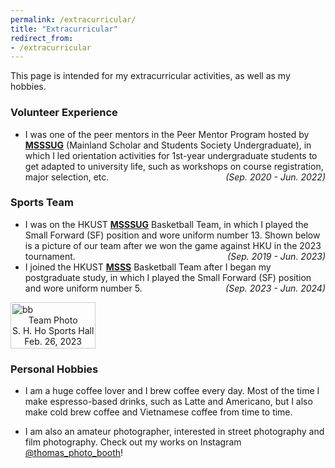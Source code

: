 ```yaml
---
permalink: /extracurricular/
title: "Extracurricular"
redirect_from:
- /extracurricular
---
```


This page is intended for my extracurricular activities, as well as my hobbies.

### Volunteer Experience

- I was one of the peer mentors in the Peer Mentor Program hosted by [**MSSSUG**](https://ug-msss.hkust.edu.hk/) (Mainland Scholar and Students Society Undergraduate), in which I led orientation activities for 1st-year undergraduate students to get adapted to university life, such as workshops on course registration, major selection, etc. <em style="float:right">*(Sep. 2020 - Jun. 2022)*</em>

### Sports Team
- I was on the HKUST [**MSSSUG**](https://ug-msss.hkust.edu.hk/) Basketball Team, in which I played the Small Forward (SF) position and wore uniform number 13. Shown below is a picture of our team after we won the game against HKU in the 2023 tournament. <em style="float:right">*(Sep. 2019 - Jun. 2023)*</em>
- I joined the HKUST [**MSSS**](https://msss.hkust.edu.hk/) Basketball Team after I began my postgraduate study, in which I played the Small Forward (SF) position and wore uniform number 5. <em style="float:right">*(Sep. 2023 - Jun. 2024)*</em>

<figure>
    <img src='http://thomas-yin.github.io/images/basketball.JPG' alt='bb' />
    <figcaption>Team Photo
        <br>S. H. Ho Sports Hall
        <br>Feb. 26, 2023</figcaption>
</figure>

### Personal Hobbies

- I am a huge coffee lover and I brew coffee every day. Most of the time I make espresso-based drinks, such as Latte and Americano, but I also make cold brew coffee and Vietnamese coffee from time to time.

- I am also an amateur photographer, interested in street photography and film photography. Check out my works on Instagram [@thomas_photo_booth](https://www.instagram.com/thomas_photo_booth/)!

<style>
figure {
    display: inline-block;
    border: 1px #cccccc solid;
    padding: 2px;
    margin: auto; /* adjust as needed */
}
figure img {
    vertical-align: top;
}
figure figcaption {
    text-align: center;
}
</style>